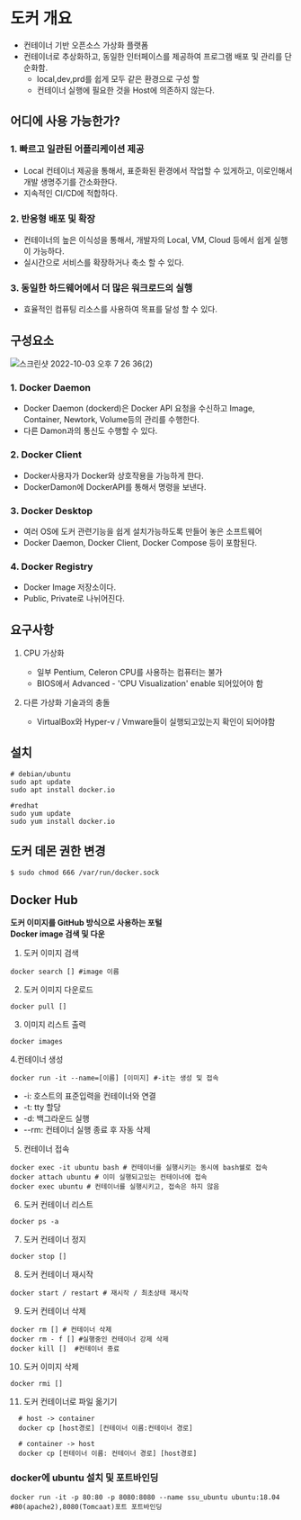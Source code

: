 # 도커 개요
- 컨테이너 기반 오픈소스 가상화 플랫폼
- 컨테이너로 추상화하고, 동일한 인터페이스를 제공하여 프로그램 배포 및 관리를 단순화함.
    - local,dev,prd를 쉽게 모두 같은 환경으로 구성 할 
    - 컨테이너 실행에 필요한 것을 Host에 의존하지 않는다.

## 어디에 사용 가능한가?

### 1. 빠르고 일관된 어플리케이션 제공
- Local 컨테이너 제공을 통해서, 표준화된 환경에서 작업할 수 있게하고, 이로인해서 개발 생명주기를 간소화한다.
- 지속적인 CI/CD에 적합하다.

### 2. 반응형 배포 및 확장
- 컨테이너의 높은 이식성을 통해서, 개발자의 Local, VM, Cloud 등에서 쉽게 실행이 가능하다.
- 실시간으로 서비스를 확장하거나 축소 할 수 있다.

### 3. 동일한 하드웨어에서 더 많은 워크로드의 실행
- 효율적인 컴퓨팅 리소스를 사용하여 목표를 달성 할 수 있다.

## 구성요소

![스크린샷 2022-10-03 오후 7 26 36(2)](https://user-images.githubusercontent.com/57896918/193562808-0777943c-b575-4784-bd2d-261c7537a791.png)

### 1. Docker Daemon
- Docker Daemon (dockerd)은 Docker API 요청을 수신하고 
  Image, Container, Newtork, Volume등의 관리를 수행한다.
- 다른 Damon과의 통신도 수행할 수 있다.

### 2. Docker Client
- Docker사용자가 Docker와 상호작용을 가능하게 한다.
- DockerDamon에 DockerAPI를 통해서 명령을 보낸다.

### 3. Docker Desktop
- 여러 OS에 도커 관련기능을 쉽게 설치가능하도록 만들어 놓은 소프트웨어
- Docker Daemon, Docker Client, Docker Compose 등이 포함된다.

### 4. Docker Registry
- Docker Image 저장소이다.
- Public, Private로 나뉘어진다.

## 요구사항
1. CPU 가상화 
    - 일부 Pentium, Celeron CPU를 사용하는 컴퓨터는 불가
    - BIOS에서 Advanced - 'CPU Visualization' enable 되어있어야 함
    
2. 다른 가상화 기술과의 충돌
    - VirtualBox와 Hyper-v / Vmware들이 실행되고있는지 확인이 되어야함
    
## 설치
```shell
# debian/ubuntu
sudo apt update
sudo apt install docker.io

#redhat
sudo yum update
sudo yum install docker.io
```

## 도커 데몬 권한 변경
```shell
$ sudo chmod 666 /var/run/docker.sock
```

## Docker Hub
**도커 이미지를 GitHub 방식으로 사용하는 포털**<br>
**Docker image 검색 및 다운**

1. 도커 이미지 검색
```shell
docker search [] #image 이름
```

2. 도커 이미지 다운로드
```shell
docker pull []
```

3. 이미지 리스트 출력
```shell
docker images
```

4.컨테이너 생성
```shell
docker run -it --name=[이름] [이미지] #-it는 생성 및 접속
```
- -i: 호스트의 표준입력을 컨테이너와 연결
- -t: tty 할당
- -d: 백그라운드 실행
- --rm: 컨테이너 실행 종료 후 자동 삭제

5. 컨테이너 접속 
```shell
docker exec -it ubuntu bash # 컨테이너를 실행시키는 동시에 bash쉘로 접속
docker attach ubuntu # 이미 실행되고있는 컨테이너에 접속
docker exec ubuntu # 컨테이너를 실행시키고, 접속은 하지 않음
```

6. 도커 컨테이너 리스트
```shell
docker ps -a
```

7. 도커 컨테이너 정지
```shell
docker stop []
```

8. 도커 컨테이너 재시작
```shell
docker start / restart # 재시작 / 최초상태 재시작 
```

9. 도커 컨테이너 삭제
```shell
docker rm [] # 컨테이너 삭제 
docker rm - f [] #실행중인 컨테이너 강제 삭제
docker kill []  #컨테이너 종료 
```

10. 도커 이미지 삭제
```shell
docker rmi [] 
```

11. 도커 컨테이너로 파일 옮기기
```shell
  # host -> container
  docker cp [host경로] [컨테이너 이름:컨테이너 경로]

  # container -> host
  docker cp [컨테이너 이름: 컨테이너 경로] [host경로]
```

### docker에 ubuntu 설치 및 포트바인딩
```shell
docker run -it -p 80:80 -p 8080:8080 --name ssu_ubuntu ubuntu:18.04 #80(apache2),8080(Tomcaat)포트 포트바인딩
```
